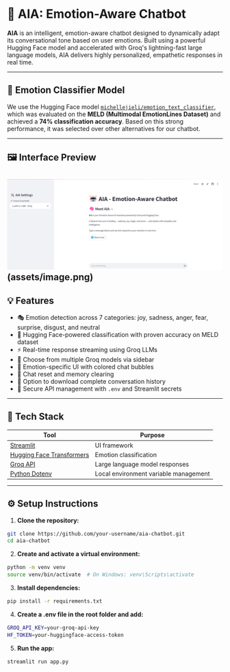 # 🤖 AIA: Emotion-Aware Chatbot

**AIA** is an intelligent, emotion-aware chatbot designed to dynamically adapt its conversational tone based on user emotions. Built using a powerful Hugging Face model and accelerated with Groq's lightning-fast large language models, AIA delivers highly personalized, empathetic responses in real time.

---

## 🧠 Emotion Classifier Model

We use the Hugging Face model [`michellejieli/emotion_text_classifier`](https://huggingface.co/michellejieli/emotion_text_classifier), which was evaluated on the **MELD (Multimodal EmotionLines Dataset)** and achieved a **74% classification accuracy**. Based on this strong performance, it was selected over other alternatives for our chatbot.

---

## 🖼️ Interface Preview

![AIA Chatbot Interface](assets/aia-interface.png)
(assets/image.png)
---

## 💡 Features

- 🎭 Emotion detection across 7 categories: joy, sadness, anger, fear, surprise, disgust, and neutral
- 🧠 Hugging Face-powered classification with proven accuracy on MELD dataset
- ⚡ Real-time response streaming using Groq LLMs
- 🧬 Choose from multiple Groq models via sidebar
- 🎨 Emotion-specific UI with colored chat bubbles
- 🔄 Chat reset and memory clearing
- 💾 Option to download complete conversation history
- 🔐 Secure API management with `.env` and Streamlit secrets

---

## 🚀 Tech Stack

| Tool | Purpose |
|------|---------|
| [Streamlit](https://streamlit.io) | UI framework |
| [Hugging Face Transformers](https://huggingface.co/transformers) | Emotion classification |
| [Groq API](https://groq.com) | Large language model responses |
| [Python Dotenv](https://pypi.org/project/python-dotenv/) | Local environment variable management |

---

## ⚙️ Setup Instructions

1. **Clone the repository:**

```bash
git clone https://github.com/your-username/aia-chatbot.git
cd aia-chatbot

```

2. **Create and activate a virtual environment:**

```bash
python -m venv venv
source venv/bin/activate  # On Windows: venv\Scripts\activate
```
3. **Install dependencies:**

```bash
pip install -r requirements.txt
```

4. **Create a .env file in the root folder and add:**

```bash
GROQ_API_KEY=your-groq-api-key
HF_TOKEN=your-huggingface-access-token
```

5. **Run the app:**

```bash
streamlit run app.py
```
